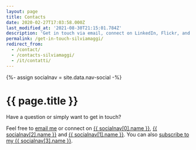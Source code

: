 ```yaml
---
layout: page
title: Contacts
date: 2020-02-27T17:03:58.000Z
last_modified_at: '2021-08-30T21:15:01.784Z'
description: 'Get in touch via email, connect on LinkedIn, Flickr, and GitHub. You can also subscribe to my RSS feed or newsletter.'
permalink: /get-in-touch-silviamaggi/
redirect_from:
  - /contact/
  - /contacts-silviamaggi/
  - /it/contatti/
---
```

{%- assign socialnav = site.data.nav-social -%}

# {{ page.title }}

<p class="lead">Have a question or simply want to get in touch?</p>

Feel free to [email me](mailto:contacts@silviamaggidesign.com) or connect on <a href="{{ socialnav[0].link }}" target="_blank" rel="noopener">{{ socialnav[0].name }}</a>, <a href="{{ socialnav[2].link }}" target="_blank" rel="noopener">{{ socialnav[2].name }}</a> and <a href="{{ socialnav[1].link }}" target="_blank" rel="noopener">{{ socialnav[1].name }}</a>. You can also <a href="{{ socialnav[3].link }}">subscribe to my {{ socialnav[3].name }}</a>.
